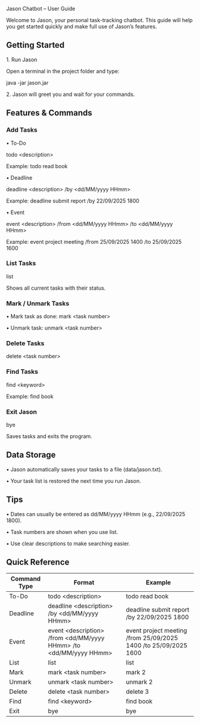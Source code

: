  Jason Chatbot – User Guide

Welcome to Jason, your personal task-tracking chatbot. This guide will help you get started quickly and make full use of Jason’s features.

## Getting Started

1\. Run Jason

Open a terminal in the project folder and type:

java -jar jason.jar

2\. Jason will greet you and wait for your commands.

## Features & Commands

### Add Tasks

• To-Do

todo &lt;description&gt;

Example: todo read book

• Deadline

deadline &lt;description&gt; /by &lt;dd/MM/yyyy HHmm&gt;

Example: deadline submit report /by 22/09/2025 1800

• Event

event &lt;description&gt; /from &lt;dd/MM/yyyy HHmm&gt; /to &lt;dd/MM/yyyy HHmm&gt;

Example: event project meeting /from 25/09/2025 1400 /to 25/09/2025 1600

### List Tasks

list

Shows all current tasks with their status.

### Mark / Unmark Tasks

• Mark task as done: mark &lt;task number&gt;

• Unmark task: unmark &lt;task number&gt;

### Delete Tasks

delete &lt;task number&gt;

### Find Tasks

find &lt;keyword&gt;

Example: find book

### Exit Jason

bye

Saves tasks and exits the program.

## Data Storage

• Jason automatically saves your tasks to a file (data/jason.txt).

• Your task list is restored the next time you run Jason.

## Tips

• Dates can usually be entered as dd/MM/yyyy HHmm (e.g., 22/09/2025 1800).

• Task numbers are shown when you use list.

• Use clear descriptions to make searching easier.

## Quick Reference

| Command Type | Format | Example |
| --- | --- | --- |
| To-Do | todo &lt;description&gt; | todo read book |
| Deadline | deadline &lt;description&gt; /by &lt;dd/MM/yyyy HHmm&gt; | deadline submit report /by 22/09/2025 1800 |
| Event | event &lt;description&gt; /from &lt;dd/MM/yyyy HHmm&gt; /to &lt;dd/MM/yyyy HHmm&gt; | event project meeting /from 25/09/2025 1400 /to 25/09/2025 1600 |
| List | list | list |
| Mark | mark &lt;task number&gt; | mark 2 |
| Unmark | unmark &lt;task number&gt; | unmark 2 |
| Delete | delete &lt;task number&gt; | delete 3 |
| Find | find &lt;keyword&gt; | find book |
| Exit | bye | bye |